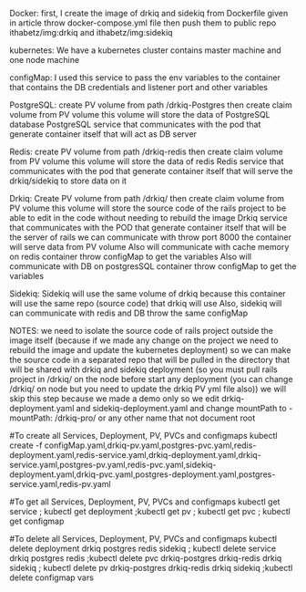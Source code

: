 Docker:
first, I create the image of drkiq and sidekiq from Dockerfile given in article throw docker-compose.yml file
then push them to public repo ithabetz/img:drkiq and ithabetz/img:sidekiq


kubernetes:
We have a kubernetes cluster contains master machine and one node machine

configMap:
I used this service to pass the env	variables to the container that contains the DB credentials and listener port and other variables

PostgreSQL:
create PV volume from path /drkiq-Postgres then create claim volume from PV volume this volume will store the data of PostgreSQL database
PostgreSQL service that communicates with the pod that generate container itself that will act as DB server

Redis:
create PV volume from path /drkiq-redis then create claim volume from PV volume this volume will store the data of redis
Redis service that communicates with the pod that generate container itself that will serve the drkiq/sidekiq to store data on it

Drkiq:
Create PV volume from path /drkiq/ then create claim volume from PV volume this volume will store the source code of the rails project to be able to edit in the code without needing to rebuild the image 
Drkiq service that communicates with the POD that generate container itself that will be the server of rails we can communicate with throw port 8000 the container will serve data from PV volume
Also will communicate with cache memory on redis container throw configMap to get the variables 
Also will communicate with DB on postgresSQL container throw configMap to get the variables 

Sidekiq:
Sidekiq will use the same volume of drkiq because this container will use the same repo (source code) that drkiq will use
Also, sidekiq will can communicate with redis and DB throw the same configMap


NOTES:
we need to isolate the source code of rails project outside the image itself (because if we made any change on the project we need to rebuild the image and update the kubernetes deployment)
so we can make the source  code in a separated repo that will be pulled in the directory that will be shared with drkiq and sidekiq deployment (so you must pull rails project in /drkiq/ on the node before start any deployment (you can change /drkiq/ on node but you need to update the drkiq PV yml file also))
we will skip this step because we made a demo only so we edit drkiq-deployment.yaml and sidekiq-deployment.yaml and change mountPath to - mountPath: /drkiq-pro/ or any other name that not document root

#To create all Services, Deployment, PV, PVCs and configmaps
kubectl create -f configMap.yaml,drkiq-pv.yaml,postgres-pvc.yaml,redis-deployment.yaml,redis-service.yaml,drkiq-deployment.yaml,drkiq-service.yaml,postgres-pv.yaml,redis-pvc.yaml,sidekiq-deployment.yaml,drkiq-pvc.yaml,postgres-deployment.yaml,postgres-service.yaml,redis-pv.yaml

#To get all Services, Deployment, PV, PVCs and configmaps
kubectl get service ; kubectl get deployment ;kubectl get pv ; kubectl get pvc ; kubectl get configmap

#To delete all Services, Deployment, PV, PVCs and configmaps
kubectl delete deployment drkiq postgres redis sidekiq ; kubectl delete service drkiq postgres redis ;kubectl delete pvc drkiq-postgres drkiq-redis drkiq sidekiq ; kubectl delete pv drkiq-postgres drkiq-redis drkiq sidekiq ;kubectl delete configmap vars  

